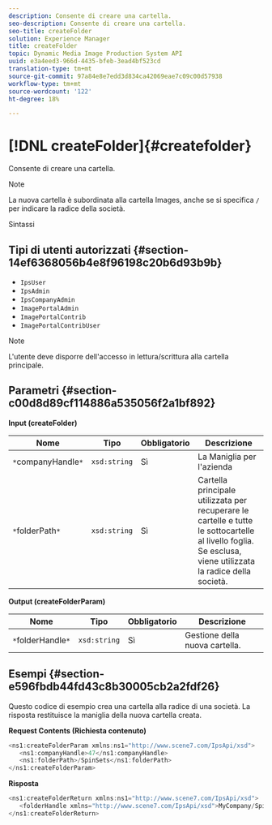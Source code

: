 ```yaml
---
description: Consente di creare una cartella.
seo-description: Consente di creare una cartella.
seo-title: createFolder
solution: Experience Manager
title: createFolder
topic: Dynamic Media Image Production System API
uuid: e3a4eed3-966d-4435-bfeb-3ead4bf523cd
translation-type: tm+mt
source-git-commit: 97a84e8e7edd3d834ca42069eae7c09c00d57938
workflow-type: tm+mt
source-wordcount: '122'
ht-degree: 18%

---
```



# [!DNL createFolder]{#createfolder}

Consente di creare una cartella.

>[!NOTE]
>
>La nuova cartella è subordinata alla cartella Images, anche se si specifica `/` per indicare la radice della società.

Sintassi

## Tipi di utenti autorizzati {#section-14ef6368056b4e8f96198c20b6d93b9b}

* `IpsUser`
* `IpsAdmin`
* `IpsCompanyAdmin`
* `ImagePortalAdmin`
* `ImagePortalContrib`
* `ImagePortalContribUser`

>[!NOTE]
>
>L&#39;utente deve disporre dell&#39;accesso in lettura/scrittura alla cartella principale.

## Parametri {#section-c00d8d89cf114886a535056f2a1bf892}

**Input (createFolder)**

| Nome | Tipo | Obbligatorio | Descrizione |
|---|---|---|---|
| `*`companyHandle`*` | `xsd:string` | Sì | La Maniglia per l&#39;azienda |
| `*`folderPath`*` | `xsd:string` | Sì | Cartella principale utilizzata per recuperare le cartelle e tutte le sottocartelle al livello foglia. Se esclusa, viene utilizzata la radice della società. |

**Output (createFolderParam)**

| Nome | Tipo | Obbligatorio | Descrizione |
|---|---|---|---|
| `*`folderHandle`*` | `xsd:string` | Sì | Gestione della nuova cartella. |

## Esempi {#section-e596fbdb44fd43c8b30005cb2a2fdf26}

Questo codice di esempio crea una cartella alla radice di una società. La risposta restituisce la maniglia della nuova cartella creata.

**Request Contents (Richiesta contenuto)**

```java
<ns1:createFolderParam xmlns:ns1="http://www.scene7.com/IpsApi/xsd">
   <ns1:companyHandle>47</ns1:companyHandle>
   <ns1:folderPath>/SpinSets</ns1:folderPath>
</ns1:createFolderParam>
```

**Risposta**

```java
<ns1:createFolderReturn xmlns:ns1="http://www.scene7.com/IpsApi/xsd">
   <folderHandle xmlns="http://www.scene7.com/IpsApi/xsd">MyCompany/SpinSets/</folderHandle>
</ns1:createFolderReturn>
```

